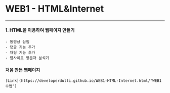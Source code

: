 # WEB1 - HTML&Internet
-------------------
#### 1. HTML을 이용하여 웹페이지 만들기 
	- 동영상 삽입
	- 댓글 기능 추가
	- 채팅 기능 추가
	- 웹사이트 방문자 분석기

#### 처음 만든 웹페이지
	[Link](https://developerdulli.github.io/WEB1-HTML-Internet.html/"WEB1수업")
